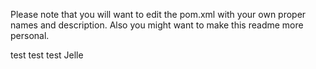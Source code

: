 Please note that you will want to edit the pom.xml with your own proper names and description. Also you might want to make this readme more personal.

test
test <jack>
test Jelle